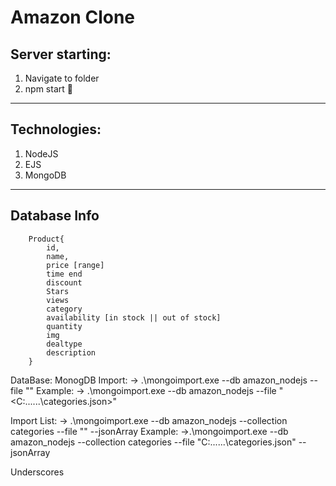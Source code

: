 # Amazon Clone

## Server starting:
1. Navigate to folder
2. npm start :rocket: 

__________________________________________________________


## Technologies:

1. NodeJS
2. EJS
3. MongoDB


_______________________________________________________

## Database Info

```
    Product{
        id,
        name,
        price [range]
        time end
        discount
        Stars
        views
        category
        availability [in stock || out of stock]
        quantity
        img
        dealtype
        description
    }
```

DataBase: MonogDB
Import:
-> .\mongoimport.exe --db amazon_nodejs --file "<PATH TO JSON FOLDER>"
Example:
-> .\mongoimport.exe --db amazon_nodejs --file "<C:\......\categories.json>"

Import List:
-> .\mongoimport.exe --db amazon_nodejs --collection categories --file "<PATH TO JSON LIST>" --jsonArray
Example:
->.\mongoimport.exe --db amazon_nodejs --collection categories --file "C:\......\categories.json" --jsonArray

[^1]: All necessary data are storaged in Database folder.
[^1]: categories2.json is a list of categories.
[^1]: Inside the folder "Products" you have products for each category.

Underscores